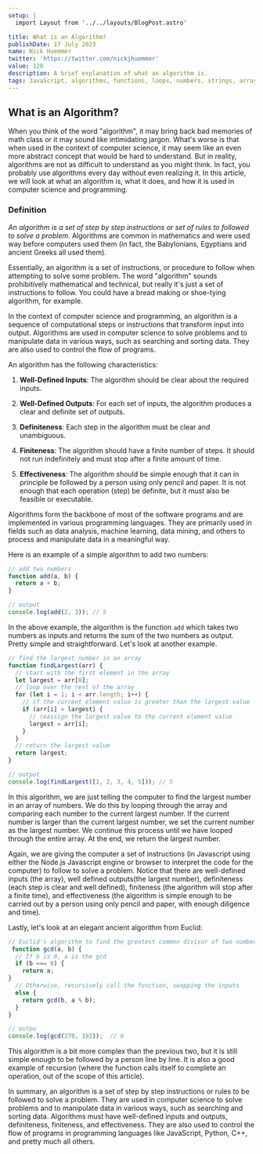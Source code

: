 ```yaml
---
setup: |
  import Layout from '../../layouts/BlogPost.astro'

title: What is an Algorithm?
publishDate: 17 July 2023
name: Nick Huemmer
twitter: 'https://twitter.com/nickjhuemmer'
value: 128
description: A brief explanation of what an algorithm is.
tags: JavaScript, algorithms, functions, loops, numbers, strings, arrays, definitions
---
```


## What is an Algorithm?

When you think of the word "algorithm", it may bring back bad memories of math class or it may sound like intimidating jargon.  What's worse is that when used in the context of computer science, it may seem like an even more abstract concept that would be hard to understand.  But in reality, algorithms are not as difficult to understand as you might think. In fact, you probably use algorithms every day without even realizing it.  In this article, we will look at what an algorithm is, what it does, and how it is used in computer science and programming.


### Definition

_An algorithm is a set of step by step instructions or set of rules to  followed to solve a problem_.  Algorithms are common in mathematics and were used way before computers used them (in fact, the Babylonians, Egyptians and ancient Greeks all used them).  

Essentially, an algorithm is a set of instructions, or procedure to follow when attempting to solve some problem.  The word "algorithm" sounds prohibitively mathematical and technical, but really it's just a set of instructions to follow.  You could have a bread making or shoe-tying algorithm, for example.

In the context of computer science and programming, an algorithm is a sequence of computational steps or instructions that transform input into output. Algorithms are used in computer science to solve problems and to manipulate data in various ways, such as searching and sorting data.  They are also used to control the flow of programs.


An algorithm has the following characteristics:

1. **Well-Defined Inputs**: The algorithm should be clear about the required inputs.

2. **Well-Defined Outputs**: For each set of inputs, the algorithm produces a clear and definite set of outputs.

3. **Definiteness**: Each step in the algorithm must be clear and unambiguous.

4. **Finiteness**: The algorithm should have a finite number of steps. It should not run indefinitely and must stop after a finite amount of time.

5. **Effectiveness**: The algorithm should be simple enough that it can in principle be followed by a person using only pencil and paper. It is not enough that each operation (step) be definite, but it must also be feasible or executable.

Algorithms form the backbone of most of the software programs and are  implemented in various programming languages. They are primarily used in fields such as data analysis, machine learning, data mining, and others to process and manipulate data in a meaningful way.

Here is an example of a simple algorithm to add two numbers:

```javascript
// add two numbers
function add(a, b) {
  return a + b;
}

// output
console.log(add(2, 3)); // 5
```
In the above example, the algorithm is the function `add` which takes two numbers as inputs and returns the sum of the two numbers as output.  Pretty simple and straightforward.  Let's look at another example.

```javascript
// find the largest number in an array
function findLargest(arr) {
  // start with the first element in the array
  let largest = arr[0];
  // loop over the rest of the array
  for (let i = 1; i < arr.length; i++) {
    // if the current element value is greater than the largest value
    if (arr[i] > largest) {
      // reassign the largest value to the current element value  
      largest = arr[i];
    }
  }
  // return the largest value
  return largest;
}

// output
console.log(findLargest([1, 2, 3, 4, 5])); // 5
```
In this algorithm, we are just telling the computer to find the largest number in an array of numbers.  We do this by looping through the array and comparing each number to the current largest number.  If the current number is larger than the current largest number, we set the current number as the largest number.  We continue this process until we have looped through the entire array.  At the end, we return the largest number.

Again, we are giving the computer a set of instructions (in Javascript using either the Node.js Javascript engine or browser to interpret the code for the computer) to follow to solve a problem.  Notice that there are well-defined inputs (the array), well defined outputs(the largest number), definiteness (each step is clear and well defined), finiteness (the algorithm will stop after a finite time), and effectiveness (the algorithm is simple enough to be carried out by a person using only pencil and paper, with enough diligence and time).

Lastly, let's look at an elegant ancient algorithm from Euclid:
    
```javascript
// Euclid's algorithm to find the greatest common divisor of two numbersfunction function gcd - greatest common divisor
 function gcd(a, b) {
  // If b is 0, a is the gcd
  if (b === 0) {
    return a;
}
  // Otherwise, recursively call the function, swapping the inputs
  else {
    return gcd(b, a % b);
  }
}

// outpu
console.log(gcd(270, 192));  // 6
```

This algorithm is a bit more complex than the previous two, but it is still simple enough to be followed by a person line by line.  It is also a good example of recursion (where the function calls itself to complete an operation, out of the scope of this article).

In summary, an algorithm is a set of step by step instructions or  rules to be followed to solve a problem.  They are used in computer science to solve problems and to manipulate data in various ways, such as searching and sorting data.  Algorithms must have well-defined inputs and outputs, definiteness, finiteness, and effectiveness. They are also used to control the flow of programs in programming languages like JavaScript, Python, C++, and pretty much all others.